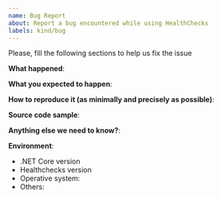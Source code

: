 ```yaml
---
name: Bug Report
about: Report a bug encountered while using HealthChecks
labels: kind/bug
---
```


<!-- Please use this template while reporting a bug and provide as much info as possible. Not doing so may result in your bug not being addressed in a timely manner. Thanks!
-->

Please, fill the following sections to help us fix the issue

**What happened**:

**What you expected to happen**:

**How to reproduce it (as minimally and precisely as possible)**:

**Source code sample**:

**Anything else we need to know?**:

**Environment**:

- .NET Core version
- Healthchecks version
- Operative system:
- Others:
